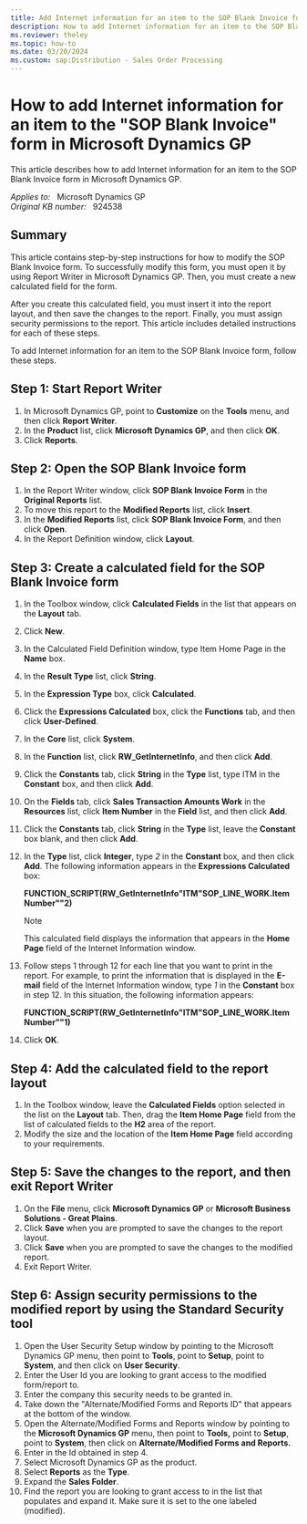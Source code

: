 ```yaml
---
title: Add Internet information for an item to the SOP Blank Invoice form
description: How to add Internet information for an item to the SOP Blank Invoice form.
ms.reviewer: theley
ms.topic: how-to
ms.date: 03/20/2024
ms.custom: sap:Distribution - Sales Order Processing
---
```

# How to add Internet information for an item to the "SOP Blank Invoice" form in Microsoft Dynamics GP

This article describes how to add Internet information for an item to the SOP Blank Invoice form in Microsoft Dynamics GP.

_Applies to:_ &nbsp; Microsoft Dynamics GP  
_Original KB number:_ &nbsp; 924538

## Summary

This article contains step-by-step instructions for how to modify the SOP Blank Invoice form. To successfully modify this form, you must open it by using Report Writer in Microsoft Dynamics GP. Then, you must create a new calculated field for the form.

After you create this calculated field, you must insert it into the report layout, and then save the changes to the report. Finally, you must assign security permissions to the report. This article includes detailed instructions for each of these steps.

To add Internet information for an item to the SOP Blank Invoice form, follow these steps.

## Step 1: Start Report Writer

1. In Microsoft Dynamics GP, point to **Customize** on the **Tools** menu, and then click **Report Writer**.
2. In the **Product** list, click **Microsoft Dynamics GP**, and then click **OK**.
3. Click **Reports**.

## Step 2: Open the SOP Blank Invoice form

1. In the Report Writer window, click **SOP Blank Invoice Form** in the **Original Reports** list.
2. To move this report to the **Modified Reports** list, click **Insert**.
3. In the **Modified Reports** list, click **SOP Blank Invoice Form**, and then click **Open**.
4. In the Report Definition window, click **Layout**.

## Step 3: Create a calculated field for the SOP Blank Invoice form

1. In the Toolbox window, click **Calculated Fields** in the list that appears on the **Layout** tab.
2. Click **New**.
3. In the Calculated Field Definition window, type Item Home Page in the **Name** box.
4. In the **Result Type** list, click **String**.
5. In the **Expression Type** box, click **Calculated**.
6. Click the **Expressions Calculated** box, click the **Functions** tab, and then click **User-Defined**.
7. In the **Core** list, click **System**.
8. In the **Function** list, click **RW_GetInternetInfo**, and then click **Add**.
9. Click the **Constants** tab, click **String** in the **Type** list, type ITM in the **Constant** box, and then click **Add**.
10. On the **Fields** tab, click **Sales Transaction Amounts Work** in the **Resources** list, click **Item Number** in the **Field** list, and then click **Add**.
11. Click the **Constants** tab, click **String** in the **Type** list, leave the **Constant** box blank, and then click **Add**.
12. In the **Type** list, click **Integer**, type *2* in the **Constant** box, and then click **Add**. The following information appears in the **Expressions Calculated** box:

    **FUNCTION_SCRIPT(RW_GetInternetInfo"ITM"SOP_LINE_WORK.Item Number""2)**

    > [!NOTE]
    > This calculated field displays the information that appears in the **Home Page** field of the Internet Information window.

13. Follow steps 1 through 12 for each line that you want to print in the report. For example, to print the information that is displayed in the **E-mail** field of the Internet Information window, type *1* in the **Constant** box in step 12. In this situation, the following information appears:

    **FUNCTION_SCRIPT(RW_GetInternetInfo"ITM"SOP_LINE_WORK.Item Number""1)**

14. Click **OK**.

## Step 4: Add the calculated field to the report layout

1. In the Toolbox window, leave the **Calculated Fields** option selected in the list on the **Layout** tab. Then, drag the **Item Home Page** field from the list of calculated fields to the **H2** area of the report.
2. Modify the size and the location of the **Item Home Page** field according to your requirements.

## Step 5: Save the changes to the report, and then exit Report Writer

1. On the **File** menu, click **Microsoft Dynamics GP** or **Microsoft Business Solutions - Great Plains**.
2. Click **Save** when you are prompted to save the changes to the report layout.
3. Click **Save** when you are prompted to save the changes to the modified report.
4. Exit Report Writer.

## Step 6: Assign security permissions to the modified report by using the Standard Security tool

1. Open the User Security Setup window by pointing to the Microsoft Dynamics GP menu, then point to **Tools**, point to **Setup**, point to **System**, and then click on **User Security**.
2. Enter the User Id you are looking to grant access to the modified form/report to.
3. Enter the company this security needs to be granted in.
4. Take down the "Alternate/Modified Forms and Reports ID" that appears at the bottom of the window.
5. Open the Alternate/Modified Forms and Reports window by pointing to the **Microsoft Dynamics GP** menu, then point to **Tools,** point to **Setup**, point to **System**, then click on **Alternate/Modified Forms and Reports.**
6. Enter in the Id obtained in step 4.
7. Select Microsoft Dynamics GP as the product.
8. Select **Reports** as the **Type**.
9. Expand the **Sales Folder**.
10. Find the report you are looking to grant access to in the list that populates and expand it. Make sure it is set to the one labeled (modified).

